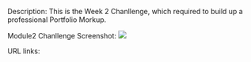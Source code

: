 Description:
This is the Week 2 Chanllenge, which required to build up a professional Portfolio Morkup. 

Module2 Chanllenge Screenshot:
![](images%5CModule2%20Chanllenge_Screenshot.png)

URL links:
